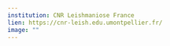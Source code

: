 ```yaml
---
institution: CNR Leishmaniose France
lien: https://cnr-leish.edu.umontpellier.fr/
image: ""
---
```

